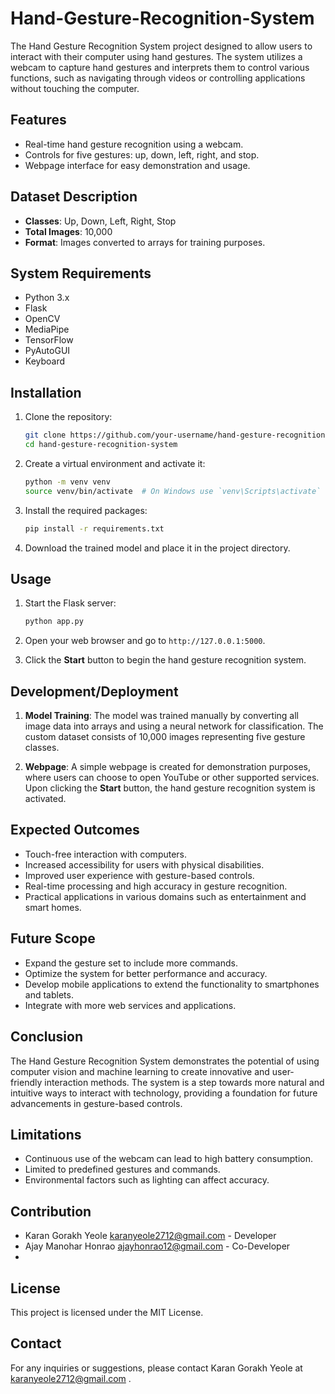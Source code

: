 # Hand-Gesture-Recognition-System
The Hand Gesture Recognition System project designed to allow users to interact with their computer using hand gestures. The system utilizes a webcam to capture hand gestures and interprets them to control various functions, such as navigating through videos or controlling applications without touching the computer.

## Features
- Real-time hand gesture recognition using a webcam.
- Controls for five gestures: up, down, left, right, and stop.
- Webpage interface for easy demonstration and usage.

## Dataset Description
- **Classes**: Up, Down, Left, Right, Stop
- **Total Images**: 10,000
- **Format**: Images converted to arrays for training purposes.

## System Requirements
- Python 3.x
- Flask
- OpenCV
- MediaPipe
- TensorFlow
- PyAutoGUI
- Keyboard

## Installation

1. Clone the repository:
    ```sh
    git clone https://github.com/your-username/hand-gesture-recognition-system.git
    cd hand-gesture-recognition-system
    ```

2. Create a virtual environment and activate it:
    ```sh
    python -m venv venv
    source venv/bin/activate  # On Windows use `venv\Scripts\activate`
    ```

3. Install the required packages:
    ```sh
    pip install -r requirements.txt
    ```

4. Download the trained model and place it in the project directory.

## Usage

1. Start the Flask server:
    ```sh
    python app.py
    ```

2. Open your web browser and go to `http://127.0.0.1:5000`.

3. Click the **Start** button to begin the hand gesture recognition system.

## Development/Deployment

1. **Model Training**: The model was trained manually by converting all image data into arrays and using a neural network for classification. The custom dataset consists of 10,000 images representing five gesture classes.

2. **Webpage**: A simple webpage is created for demonstration purposes, where users can choose to open YouTube or other supported services. Upon clicking the **Start** button, the hand gesture recognition system is activated.

## Expected Outcomes
- Touch-free interaction with computers.
- Increased accessibility for users with physical disabilities.
- Improved user experience with gesture-based controls.
- Real-time processing and high accuracy in gesture recognition.
- Practical applications in various domains such as entertainment and smart homes.

## Future Scope
- Expand the gesture set to include more commands.
- Optimize the system for better performance and accuracy.
- Develop mobile applications to extend the functionality to smartphones and tablets.
- Integrate with more web services and applications.

## Conclusion
The Hand Gesture Recognition System demonstrates the potential of using computer vision and machine learning to create innovative and user-friendly interaction methods. The system is a step towards more natural and intuitive ways to interact with technology, providing a foundation for future advancements in gesture-based controls.

## Limitations
- Continuous use of the webcam can lead to high battery consumption.
- Limited to predefined gestures and commands.
- Environmental factors such as lighting can affect accuracy.

## Contribution
- Karan Gorakh Yeole karanyeole2712@gmail.com - Developer
- Ajay Manohar Honrao ajayhonrao12@gmail.com - Co-Developer
- 
## License
This project is licensed under the MIT License.

## Contact
For any inquiries or suggestions, please contact Karan Gorakh Yeole at karanyeole2712@gmail.com .
